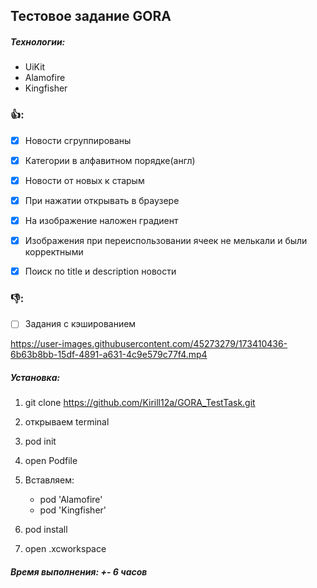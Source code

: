 ## Тестовое задание GORA

##### *Технологии*:
- UiKit
- Alamofire
- Kingfisher

###  👍: 

- [x] Новости сгруппированы
- [x] Категории в алфавитном порядке(англ)
- [x] Новости от новых к старым
- [x] При нажатии открывать в браузере
- [x] На изображение наложен градиент
- [x] Изображения при переиспользовании ячеек не мелькали и были корректными
- [x] Поиск по title и description новости


### 👎:
- [ ] Задания с кэшированием


https://user-images.githubusercontent.com/45273279/173410436-6b63b8bb-15df-4891-a631-4c9e579c77f4.mp4

##### *Установка*:

1. git clone https://github.com/Kirill12a/GORA_TestTask.git
2. открываем terminal  
3. pod init
4. open Podfile
5. Вставляем: 

    - pod 'Alamofire'
    - pod 'Kingfisher'
6. pod install 
7. open .xcworkspace


##### ***Время выполнения: +- 6 часов***
